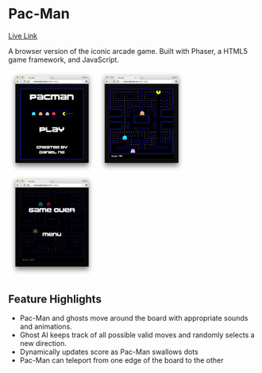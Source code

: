 # Pac-Man

[Live Link](http://danielng09.github.io/Pac-Man/)

A browser version of the iconic arcade game. Built with Phaser, a HTML5 game framework, and JavaScript.

<img src="screenshots/menu_screen.png" width="35%">
<img src="screenshots/playing_screen.png" width="35%">
<img src="screenshots/over_screen.png" width="35%">

## Feature Highlights

* Pac-Man and ghosts move around the board with appropriate sounds and animations.
* Ghost AI keeps track of all possible valid moves and randomly selects a new direction.
* Dynamically updates score as Pac-Man swallows dots
* Pac-Man can teleport from one edge of the board to the other
